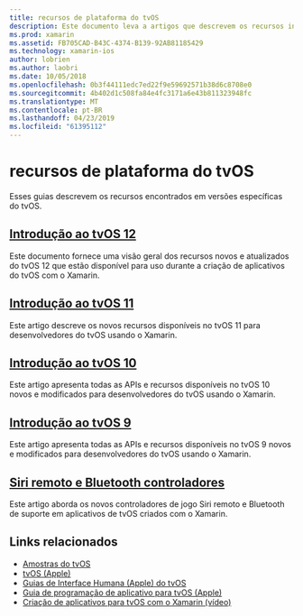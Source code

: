 ```yaml
---
title: recursos de plataforma do tvOS
description: Este documento leva a artigos que descrevem os recursos incluídos em várias versões do tvOS. Ele também fornece links para um documento que descreve os controladores Siri remoto e Bluetooth.
ms.prod: xamarin
ms.assetid: FB705CAD-B43C-4374-B139-92AB81185429
ms.technology: xamarin-ios
author: lobrien
ms.author: laobri
ms.date: 10/05/2018
ms.openlocfilehash: 0b3f44111edc7ed22f9e59692571b38d6c8708e0
ms.sourcegitcommit: 4b402d1c508fa84e4fc3171a6e43b811323948fc
ms.translationtype: MT
ms.contentlocale: pt-BR
ms.lasthandoff: 04/23/2019
ms.locfileid: "61395112"
---
```

# <a name="tvos-platform-features"></a>recursos de plataforma do tvOS

Esses guias descrevem os recursos encontrados em versões específicas do tvOS.

## <a name="introduction-to-tvos-12iostvosplatformintroduction-to-tvos12indexmd"></a>[Introdução ao tvOS 12](~/ios/tvos/platform/introduction-to-tvos12/index.md)

Este documento fornece uma visão geral dos recursos novos e atualizados do tvOS 12 que estão disponível para uso durante a criação de aplicativos do tvOS com o Xamarin.

## <a name="introduction-to-tvos-11iostvosplatformintroduction-to-tvos11md"></a>[Introdução ao tvOS 11](~/ios/tvos/platform/introduction-to-tvos11.md)

Este artigo descreve os novos recursos disponíveis no tvOS 11 para desenvolvedores do tvOS usando o Xamarin.

## <a name="introduction-to-tvos-10iostvosplatformintroduction-to-tvos10indexmd"></a>[Introdução ao tvOS 10](~/ios/tvos/platform/introduction-to-tvos10/index.md)

Este artigo apresenta todas as APIs e recursos disponíveis no tvOS 10 novos e modificados para desenvolvedores do tvOS usando o Xamarin.

## <a name="introduction-to-tvos-9iostvosplatformtvos9md"></a>[Introdução ao tvOS 9](~/ios/tvos/platform/tvos9.md)

Este artigo apresenta todas as APIs e recursos disponíveis no tvOS 9 novos e modificados para desenvolvedores do tvOS usando o Xamarin.

## <a name="siri-remote-and-bluetooth-controllersiostvosplatformremote-bluetoothmd"></a>[Siri remoto e Bluetooth controladores](~/ios/tvos/platform/remote-bluetooth.md)

Este artigo aborda os novos controladores de jogo Siri remoto e Bluetooth de suporte em aplicativos de tvOS criados com o Xamarin.

## <a name="related-links"></a>Links relacionados

- [Amostras do tvOS](https://developer.xamarin.com/samples/tvos/all/)
- [tvOS (Apple)](https://developer.apple.com/tvos/)
- [Guias de Interface Humana (Apple) do tvOS](https://developer.apple.com/tvos/human-interface-guidelines/)
- [Guia de programação de aplicativo para tvOS (Apple)](https://developer.apple.com/library/prerelease/tvos/documentation/General/Conceptual/AppleTV_PG/)
- [Criação de aplicativos para tvOS com o Xamarin (vídeo)](https://university.xamarin.com/lightninglectures/tvos-with-xamarin)
